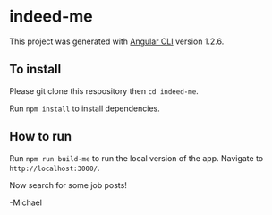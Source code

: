 # indeed-me

This project was generated with [Angular CLI](https://github.com/angular/angular-cli) version 1.2.6.

## To install

Please git clone this respository then `cd indeed-me`.

Run `npm install` to install dependencies.

## How to run

Run `npm run build-me` to run the local version of the app. Navigate to `http://localhost:3000/`. 

Now search for some job posts!

-Michael
